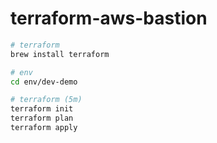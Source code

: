 # terraform-aws-bastion

```bash
# terraform
brew install terraform

# env
cd env/dev-demo

# terraform (5m)
terraform init
terraform plan
terraform apply
```
